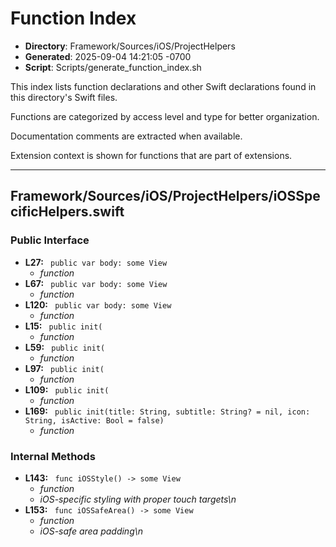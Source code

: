 # Function Index

- **Directory**: Framework/Sources/iOS/ProjectHelpers
- **Generated**: 2025-09-04 14:21:05 -0700
- **Script**: Scripts/generate_function_index.sh

This index lists function declarations and other Swift declarations found in this directory's Swift files.

Functions are categorized by access level and type for better organization.

Documentation comments are extracted when available.

Extension context is shown for functions that are part of extensions.

---

## Framework/Sources/iOS/ProjectHelpers/iOSSpecificHelpers.swift
### Public Interface
- **L27:** ` public var body: some View`
  - *function*
- **L67:** ` public var body: some View`
  - *function*
- **L120:** ` public var body: some View`
  - *function*
- **L15:** ` public init(`
  - *function*
- **L59:** ` public init(`
  - *function*
- **L97:** ` public init(`
  - *function*
- **L109:** ` public init(`
  - *function*
- **L169:** ` public init(title: String, subtitle: String? = nil, icon: String, isActive: Bool = false)`
  - *function*

### Internal Methods
- **L143:** ` func iOSStyle() -> some View`
  - *function*
  - *iOS-specific styling with proper touch targets\n*
- **L153:** ` func iOSSafeArea() -> some View`
  - *function*
  - *iOS-safe area padding\n*

